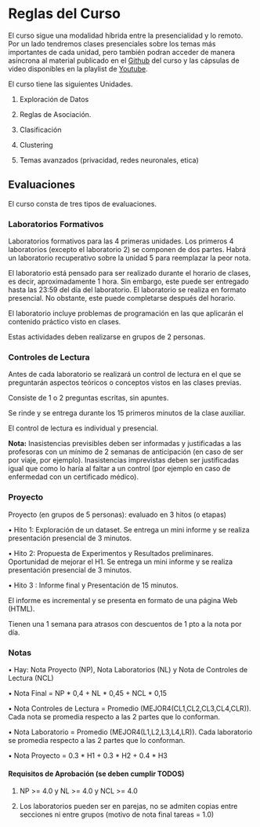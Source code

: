 # Reglas del Curso


El curso sigue una modalidad híbrida entre la presencialidad y lo remoto. Por un lado tendremos clases presenciales sobre los temas más importantes de cada unidad, pero también podran acceder de manera asíncrona al material publicado en el [Github](https://github.com/dccuchile/CC5206/) del curso y las cápsulas de video  disponibles en la playlist de [Youtube](https://www.youtube.com/playlist?list=PLKUV14d0mKnUXXfmhqqZdcsNGAuV2GZda). 


El curso tiene las siguientes Unidades.

1. Exploración de Datos

2. Reglas de Asociación.

3. Clasificación 

4. Clustering

5. Temas avanzados (privacidad, redes neuronales, etica)


## Evaluaciones

El curso consta de tres tipos de evaluaciones.


### Laboratorios Formativos


Laboratorios formativos para las 4 primeras unidades. Los primeros 4 laboratorios (excepto el laboratorio 2) se componen de dos partes. Habrá un laboratorio recuperativo sobre la unidad 5 para reemplazar la peor nota.

El laboratorio está pensado para ser realizado durante el horario de clases, es decir, aproximadamente 1 hora. Sin embargo, este puede ser entregado hasta las 23:59 del día del laboratorio. El laboratorio se realiza en formato presencial. No obstante, este puede completarse después del horario. 

El laboratorio incluye problemas de programación en las que aplicarán el contenido práctico visto en clases.

Estas actividades deben realizarse en grupos de 2 personas. 

### Controles de Lectura

Antes de cada laboratorio se realizará un control de lectura en el que se preguntarán aspectos teóricos o conceptos vistos en las clases previas. 

Consiste de 1 o 2 preguntas escritas, sin apuntes. 

Se rinde y se entrega durante los 15 primeros minutos de la clase auxiliar. 

El control de lectura es individual y presencial. 

**Nota:** Inasistencias previsibles deben ser informadas y justificadas a las profesoras con un mínimo de 2 semanas de anticipación (en caso de ser por viaje, por ejemplo). Inasistencias imprevistas deben ser justificadas igual que como lo haría al faltar a un control (por ejemplo en caso de enfermedad con un certificado médico).

### Proyecto

Proyecto (en grupos de 5 personas): evaluado en 3 hitos (o etapas)

• Hito 1: Exploración de un dataset. Se entrega un mini informe y se realiza presentación presencial de 3 minutos.

• Hito 2: Propuesta de Experimentos y Resultados preliminares. Oportunidad de mejorar el H1. Se entrega un mini informe y se realiza presentación presencial de 3 minutos. 

• Hito 3 : Informe final y Presentación de 15 minutos.

El informe es incremental y se presenta en formato de una página Web (HTML).

Tienen una 1 semana para atrasos con descuentos de 1 pto a la nota por día.


### Notas

• Hay: Nota Proyecto (NP), Nota Laboratorios (NL) y Nota de Controles de Lectura (NCL)

• Nota Final = NP * 0,4 + NL * 0,45 + NCL * 0,15

• Nota Controles de Lectura = Promedio (MEJOR4(CL1,CL2,CL3,CL4,CLR)). Cada nota se promedia respecto a las 2 partes que lo conforman.

• Nota Laboratorio = Promedio (MEJOR4(L1,L2,L3,L4,LR)). Cada laboratorio se promedia respecto a las 2 partes que lo conforman.

• Nota Proyecto =  0.3 * H1 + 0.3 * H2 + 0.4 * H3   


#### Requisitos de Aprobación  (se deben cumplir TODOS)

1) NP >= 4.0 y NL >= 4.0 y NCL >= 4.0

2) Los laboratorios pueden ser en parejas, no se admiten copias entre secciones ni entre grupos (motivo de nota final tareas = 1.0)
